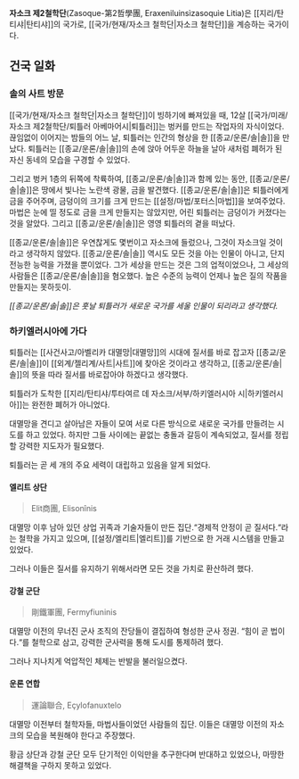 **자소크 제2철학단**(Zasoque-第2哲學團, Eraxeniluinsìzasoquìe Litia)은 [[지리/탄티샤|탄티샤]]의 국가로, [[국가/현재/자소크 철학단|자소크 철학단]]을 계승하는 국가이다.

## 건국 일화
### 솔의 사트 방문
[[국가/현재/자소크 철학단|자소크 철학단]]이 빙하기에 빠져있을 때, 12살 [[국가/미래/자소크 제2철학단/퇴틀러 아베마어시|퇴틀러]]는 벙커를 만드는 작업자의 자식이었다. 끊임없이 이어지는 밤들의 어느 날, 퇴틀러는 인간의 형상을 한 [[종교/운론/솔|솔]]을 만났다. 퇴틀러는 [[종교/운론/솔|솔]]의 손에 앉아 어두운 하늘을 날아 새처럼 폐허가 된 자신 동네의 모습을 구경할 수 있었다.

그리고 벙커 1층의 뒤쪽에 착륙하여, [[종교/운론/솔|솔]]과 함께 있는 동안, [[종교/운론/솔|솔]]은 땅에서 빛나는 노란색 광물, 금을 발견했다. [[종교/운론/솔|솔]]은 퇴틀러에게 금을 주어주며, 금덩이의 크기를 크게 만드는 [[설정/마법/포터스|마법]]을 보여주었다. 마법은 눈에 띨 정도로 금을 크게 만들지는 않았지만, 어린 퇴틀러는 금덩이가 커졌다는 것을 알았다. 그리고 [[종교/운론/솔|솔]]은 영영 퇴틀러의 곁을 떠났다.

[[종교/운론/솔|솔]]은 우연찮게도 몇번이고 자소크에 들렀으나, 그것이 자소크일 것이라고 생각하지 않았다. [[종교/운론/솔|솔]] 역시도 모든 것을 아는 인물이 아니고, 단지 전능한 능력을 가졌을 뿐이었다. 그가 세상을 만드는 것은 그의 업적이었으나, 그 세상의 사람들은 [[종교/운론/솔|솔]]을 혐오했다. 높은 수준의 능력이 언제나 높은 질의 작품을 만들지는 못하듯이.

*[[종교/운론/솔|솔]]은 훗날 퇴틀러가 새로운 국가를 세울 인물이 되리라고 생각했다.*

### 하키엘러시아에 가다
퇴틀러는 [[사건사고/아벨리카 대멸망|대멸망]]의 시대에 질서를 바로 잡고자 [[종교/운론/솔|솔]]이 [[외계/젤리계/사트|사트]]에 찾아온 것이라고 생각하고, [[종교/운론/솔|솔]]의 뜻을 따라 질서를 바로잡아야 하겠다고 생각했다.

퇴틀러가 도착한 [[지리/탄티샤/투타여르 데 자소크/서부/하키엘러시아 시|하키엘러시아]]는 완전한 폐허가 아니었다.

대멸망을 견디고 살아남은 자들이 모여 서로 다른 방식으로 새로운 국가를 만들려는 시도를 하고 있었다. 하지만 그들 사이에는 끝없는 충돌과 갈등이 계속되었고, 질서를 정립할 강력한 지도자가 필요했다.

퇴틀러는 곧 세 개의 주요 세력이 대립하고 있음을 알게 되었다.

#### 엘리트 상단
> Elit商團, Elisonînis

대멸망 이후 남아 있던 상업 귀족과 기술자들이 만든 집단.“경제적 안정이 곧 질서다.“라는 철학을 가지고 있으며, [[설정/엘리트|엘리트]]를 기반으로 한 거래 시스템을 만들고 있었다.

그러나 이들은 질서를 유지하기 위해서라면 모든 것을 가치로 환산하려 했다.

#### 강철 군단
> 剛鐵軍團, Fermyfiuninis

대멸망 이전의 무너진 군사 조직의 잔당들이 결집하여 형성한 군사 정권. “힘이 곧 법이다.“를 철학으로 삼고, 강력한 군사력을 통해 도시를 통제하려 했다.

그러나 지나치게 억압적인 체제는 반발을 불러일으켰다.

#### 운론 연합
> 運論聯合, Eçylofanuxtelo

대멸망 이전부터 철학자들, 마법사들이었던 사람들의 집단. 이들은 대멸망 이전의 자소크의 모습을 복원해야 한다고 주장했다.

황금 상단과 강철 군단 모두 단기적인 이익만을 추구한다며 반대하고 있었으나, 마땅한 해결책을 구하지 못하고 있었다.